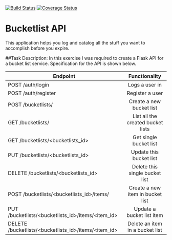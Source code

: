 [![Build Status](https://travis-ci.org/andela-gacheruevans/cp2-bucketlist.svg?branch=ft-implement-tests)](https://travis-ci.org/andela-gacheruevans/cp2-bucketlist)
[![Coverage Status](https://coveralls.io/repos/github/andela-gacheruevans/cp2-bucketlist/badge.svg?branch=ft-implement-tests)](https://coveralls.io/github/andela-gacheruevans/cp2-bucketlist?branch=develop)
# Bucketlist API

This application helps you log and catalog all the stuff you want to accomplish before you expire. 

##Task Description:
In this exercise I was required to create a Flask API for a bucket list service. Specification for the API is shown below.

| Endpoint                 				               | Functionality 						 |    
| -----------------------------------------------------|:-----------------------------------:|
| POST /auth/login         				               |  Logs a user in                     |
| POST /auth/register      				               |  Register a user                    |
| POST /bucketlists/       				               |  Create a new bucket list	         |
| GET /bucketlists/						               |  List all the created bucket lists	 | 
| GET /bucketlists/<bucketlists_id>		               |  Get single bucket list             |                     
| PUT /bucketlists/<bucketlists_id>                    |  Update this bucket list            |                       
| DELETE /bucketlists/<bucketlists_id>				   |  Delete this single bucket list     |                              
| POST /bucketlists/<bucketlists_id>/items/            |  Create a new item in bucket list   |                                
| PUT /bucketlists/<bucketlists_id>/items/<item_id>    |  Update a bucket list item          |                         
| DELETE /bucketlists/<bucketlists_id>/items/<item_id> |  Delete an item in a bucket list    |




